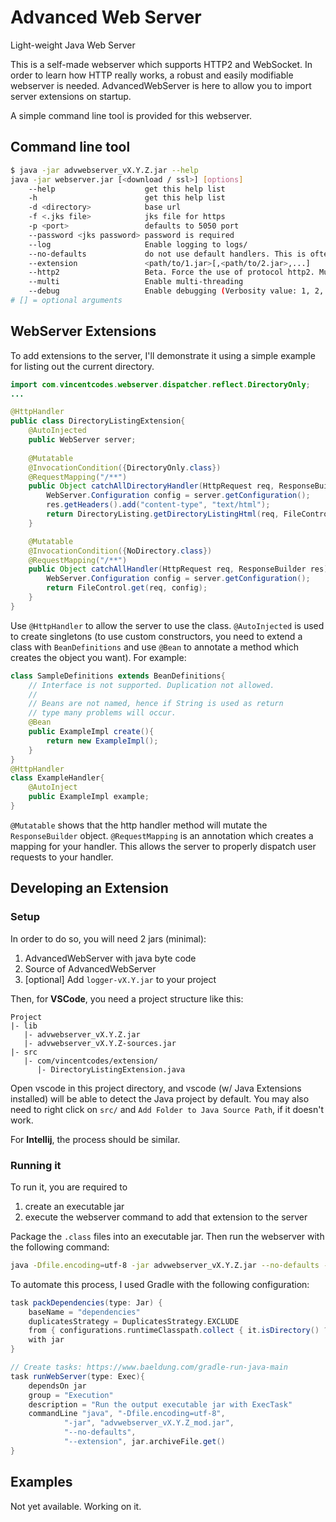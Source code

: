 # Advanced Web Server
Light-weight Java Web Server

This is a self-made webserver which supports HTTP2 and WebSocket. In order to learn how HTTP 
really works, a robust and easily modifiable webserver is needed. AdvancedWebServer is here 
to allow you to import server extensions on startup.

A simple command line tool is provided for this webserver.

## Command line tool
```sh
$ java -jar advwebserver_vX.Y.Z.jar --help
java -jar webserver.jar [<download / ssl>] [options]
    --help                    get this help list
    -h                        get this help list
    -d <directory>            base url
    -f <.jks file>            jks file for https
    -p <port>                 defaults to 5050 port
    --password <jks password> password is required
    --log                     Enable logging to logs/
    --no-defaults             do not use default handlers. This is often used with '--extension' flag
    --extension               <path/to/1.jar>[,<path/to/2.jar>,...]
    --http2                   Beta. Force the use of protocol http2. Must be used with TLS.
    --multi                   Enable multi-threading
    --debug                   Enable debugging (Verbosity value: 1, 2, 3)
# [] = optional arguments 
```

## WebServer Extensions
To add extensions to the server, I'll demonstrate it using a simple example for listing
out the current directory.

```java
import com.vincentcodes.webserver.dispatcher.reflect.DirectoryOnly;
...

@HttpHandler
public class DirectoryListingExtension{
    @AutoInjected
    public WebServer server;
    
    @Mutatable
    @InvocationCondition({DirectoryOnly.class})
    @RequestMapping("/**")
    public Object catchAllDirectoryHandler(HttpRequest req, ResponseBuilder res){
        WebServer.Configuration config = server.getConfiguration();
        res.getHeaders().add("content-type", "text/html");
        return DirectoryListing.getDirectoryListingHtml(req, FileControl.get(req, config));
    }

    @Mutatable
    @InvocationCondition({NoDirectory.class})
    @RequestMapping("/**")
    public Object catchAllHandler(HttpRequest req, ResponseBuilder res){
        WebServer.Configuration config = server.getConfiguration();
        return FileControl.get(req, config);
    }
}
```

Use `@HttpHandler` to allow the server to use the class. `@AutoInjected` is used to create 
singletons (to use custom constructors, you need to extend a class with `BeanDefinitions`
and use `@Bean` to annotate a method which creates the object you want). For example:

```java
class SampleDefinitions extends BeanDefinitions{
    // Interface is not supported. Duplication not allowed.
    // 
    // Beans are not named, hence if String is used as return 
    // type many problems will occur.
    @Bean
    public ExampleImpl create(){
        return new ExampleImpl();
    }
}
@HttpHandler
class ExampleHandler{
    @AutoInject
    public ExampleImpl example;
}
```

`@Mutatable` shows that the http handler method will mutate the `ResponseBuilder` object.
`@RequestMapping` is an annotation which creates a mapping for your handler. This allows 
the server to properly dispatch user requests to your handler.

## Developing an Extension
### Setup
In order to do so, you will need 2 jars (minimal):
1. AdvancedWebServer with java byte code
2. Source of AdvancedWebServer
3. [optional] Add `logger-vX.Y.jar` to your project

Then, for **VSCode**, you need a project structure like this:
```
Project
|- lib
   |- advwebserver_vX.Y.Z.jar
   |- advwebserver_vX.Y.Z-sources.jar
|- src
   |- com/vincentcodes/extension/
      |- DirectoryListingExtension.java
```

Open vscode in this project directory, and vscode (w/ Java Extensions installed) will be
able to detect the Java project by default. You may also need to right click on `src/` and 
`Add Folder to Java Source Path`, if it doesn't work.

For **Intellij**, the process should be similar.

### Running it
To run it, you are required to 
1. create an executable jar
2. execute the webserver command to add that extension to the server

Package the `.class` files into an executable jar. Then run the webserver with the
following command:
```sh
java -Dfile.encoding=utf-8 -jar advwebserver_vX.Y.Z.jar --no-defaults --extension your_ext.jar
```

To automate this process, I used Gradle with the following configuration:
```gradle
task packDependencies(type: Jar) {
    baseName = "dependencies"
    duplicatesStrategy = DuplicatesStrategy.EXCLUDE
    from { configurations.runtimeClasspath.collect { it.isDirectory() ? it : zipTree(it) } }
    with jar
}

// Create tasks: https://www.baeldung.com/gradle-run-java-main
task runWebServer(type: Exec){
    dependsOn jar
    group = "Execution"
    description = "Run the output executable jar with ExecTask"
    commandLine "java", "-Dfile.encoding=utf-8",
            "-jar", "advwebserver_vX.Y.Z_mod.jar",
            "--no-defaults",
            "--extension", jar.archiveFile.get()
}
```

## Examples
Not yet available. Working on it.
